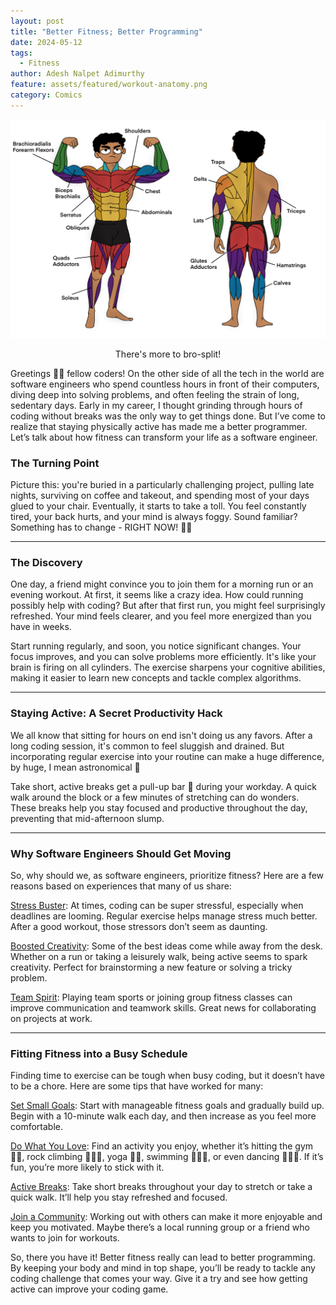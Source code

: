 ```yaml
---
layout: post
title: "Better Fitness; Better Programming"
date: 2024-05-12
tags:
  - Fitness
author: Adesh Nalpet Adimurthy
feature: assets/featured/workout-anatomy.png
category: Comics
---
```


<img class="center-image" src="../assets/featured/workout-anatomy.png" /> 
<p style="text-align: center;">There's more to bro-split!</p>

<p>Greetings 🖖🏽 fellow coders! On the other side of all the tech in the world are software engineers who spend countless hours in front of their computers, diving deep into solving problems, and often feeling the strain of long, sedentary days. Early in my career, I thought grinding through hours of coding without breaks was the only way to get things done. But I’ve come to realize that staying physically active has made me a better programmer. Let’s talk about how fitness can transform your life as a software engineer.</p>

<h3 id="turning-point">The Turning Point</h3>
<p>Picture this: you're buried in a particularly challenging project, pulling late nights, surviving on coffee and takeout, and spending most of your days glued to your chair. Eventually, it starts to take a toll. You feel constantly tired, your back hurts, and your mind is always foggy. Sound familiar? Something has to change - RIGHT NOW! 😵‍💫</p>

<hr class="hr">

<h3 id="discovery-point">The Discovery</h3>
<p>One day, a friend might convince you to join them for a morning run or an evening workout. At first, it seems like a crazy idea. How could running possibly help with coding? But after that first run, you might feel surprisingly refreshed. Your mind feels clearer, and you feel more energized than you have in weeks.</p>

<p>Start running regularly, and soon, you notice significant changes. Your focus improves, and you can solve problems more efficiently. It's like your brain is firing on all cylinders. The exercise sharpens your cognitive abilities, making it easier to learn new concepts and tackle complex algorithms.</p>

<hr class="hr">

<h3 id="stating-active">Staying Active: A Secret Productivity Hack</h3>
<p>We all know that sitting for hours on end isn't doing us any favors. After a long coding session, it's common to feel sluggish and drained. But incorporating regular exercise into your routine can make a huge difference, by huge, I mean astronomical 🚀</p>

<p>Take short, active breaks <span class=sup>get a pull-up bar 🤫</span> during your workday. A quick walk around the block or a few minutes of stretching can do wonders. These breaks help you stay focused and productive throughout the day, preventing that mid-afternoon slump.</p>

<hr class="hr">

<h3 id="why-get-moving">Why Software Engineers Should Get Moving</h3>
<p>So, why should we, as software engineers, prioritize fitness? Here are a few reasons based on experiences that many of us share:</p>

<p><u>Stress Buster</u>: At times, coding can be super stressful, especially when deadlines are looming. Regular exercise helps manage stress much better. After a good workout, those stressors don’t seem as daunting.</p>
<p><u>Boosted Creativity</u>: Some of the best ideas come while away from the desk. Whether on a run or taking a leisurely walk, being active seems to spark creativity. Perfect for brainstorming a new feature or solving a tricky problem.</p>
<p><u>Team Spirit</u>: Playing team sports or joining group fitness classes can improve communication and teamwork skills. Great news for collaborating on projects at work.</p>

<hr class="hr">

<h3 id="fitting-busy-schedule">Fitting Fitness into a Busy Schedule</h3>
<p>Finding time to exercise can be tough when busy coding, but it doesn’t have to be a chore. Here are some tips that have worked for many:</p>

<p><u>Set Small Goals</u>: Start with manageable fitness goals and gradually build up. Begin with a 10-minute walk each day, and then increase as you feel more comfortable.</p>
<p><u>Do What You Love</u>: Find an activity you enjoy, whether it’s hitting the gym 🏋🏽, rock climbing 🧗🏽‍♂️, yoga 🧘🏽, swimming 🏊🏼‍♀️, or even dancing 🏊🏼‍♀️. If it’s fun, you’re more likely to stick with it.</p>
<p><u>Active Breaks</u>: Take short breaks throughout your day to stretch or take a quick walk. It’ll help you stay refreshed and focused.</p>
<p><u>Join a Community</u>: Working out with others can make it more enjoyable and keep you motivated. Maybe there’s a local running group or a friend who wants to join for workouts.</p>

<p>So, there you have it! Better fitness really can lead to better programming. By keeping your body and mind in top shape, you’ll be ready to tackle any coding challenge that comes your way. Give it a try and see how getting active can improve your coding game.</p>